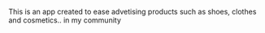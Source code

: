 This is an app created to ease  advetising  products
such as shoes, clothes and cosmetics.. in my  community


